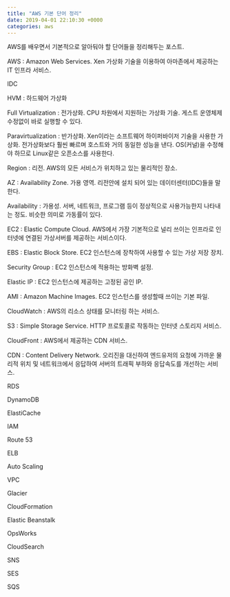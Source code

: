 ```yaml
---
title: "AWS 기본 단어 정리"
date: 2019-04-01 22:10:30 +0000
categories: aws
---
```

AWS를 배우면서 기본적으로 알아둬야 할 단어들을 정리해두는 포스트.

AWS : Amazon Web Services. Xen 가상화 기술을 이용하여 아마존에서 제공하는 IT 인프라 서비스.

IDC

HVM : 하드웨어 가상화

Full Virtualization : 전가상화. CPU 차원에서 지원하는 가상화 기술. 게스트 운영체제 수정없이 바로 실행할 수 있다.

Paravirtualization : 반가상화. Xen이라는 소프트웨어 하이퍼바이저 기술을 사용한 가상화. 전가상화보다 훨씬 빠르며 호스트와 거의 동일한 성능을 낸다. OS(커널)을 수정해야 하므로 Linux같은 오픈소스를 사용한다.

Region : 리전. AWS의 모든 서비스가 위치하고 있는 물리적인 장소.

AZ : Availability Zone. 가용 영역. 리전안에 설치 되어 있는 데이터센터(IDC)들을 말한다.

Availability : 가용성. 서버, 네트워크, 프로그램 등이 정상적으로 사용가능한지 나타내는 정도. 비슷한 의미로 가동률이 있다.

EC2 : Elastic Compute Cloud. AWS에서 가장 기본적으로 널리 쓰이는 인프라로 인터넷에 연결된 가상서버를 제공하는 서비스이다.

EBS : Elastic Block Store. EC2 인스턴스에 장착하여 사용할 수 있는 가상 저장 장치.

Security Group : EC2 인스턴스에 적용하는 방화벽 설정.

Elastic IP : EC2 인스턴스에 제공하는 고정된 공인 IP.

AMI : Amazon Machine Images. EC2 인스턴스를 생성할때 쓰이는 기본 파일.

CloudWatch : AWS의 리소스 상태를 모니터링 하는 서비스.

S3 : Simple Storage Service. HTTP 프로토콜로 작동하는 인터넷 스토리지 서비스.

CloudFront : AWS에서 제공하는 CDN 서비스.

CDN : Content Delivery Network. 오리진을 대신하여 엔드유저의 요청에 가까운 물리적 위치 및 네트워크에서 응답하여 서버의 트래픽 부하와 응답속도를 개선하는 서비스.

RDS

DynamoDB

ElastiCache

IAM

Route 53

ELB

Auto Scaling

VPC

Glacier

CloudFormation

Elastic Beanstalk

OpsWorks

CloudSearch

SNS

SES

SQS
